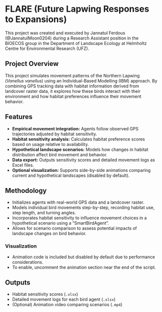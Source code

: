 # FLARE (Future Lapwing Responses to Expansions)
This project was created and executed by Jannatul Ferdous (@JannatulMoon0204) during a Research Assistant position in the BIOECOS group in the Department of Landscape Ecology at Helmholtz Centre for Environmental Research (UFZ).

## Project Overview

This project simulates movement patterns of the Northern Lapwing (_Vanellus vanellus_) using an Individual-Based Modelling (IBM) approach. By combining GPS tracking data with habitat information derived from landcover raster data, it explores how these birds interact with their environment and how habitat preferences influence their movement behavior.

## Features

- **Empirical movement integration:** Agents follow observed GPS trajectories adjusted by habitat sensitivity.
- **Habitat sensitivity analysis:** Calculates habitat preference scores based on usage relative to availability.
- **Hypothetical landscape scenarios:** Models how changes in habitat distribution affect bird movement and behavior.
- **Data export:** Outputs sensitivity scores and detailed movement logs as Excel files.
- **Optional visualization:** Supports side-by-side animations comparing current and hypothetical landscapes (disabled by default).

## Methodology

- Initializes agents with real-world GPS data and a landcover raster.
- Models individual bird movements step-by-step, recording habitat use, step length, and turning angles.
- Incorporates habitat sensitivity to influence movement choices in a hypothetical scenario using a “SmartBirdAgent”.
- Allows for scenario comparison to assess potential impacts of landscape changes on bird behavior.

### Visualization

- Animation code is included but disabled by default due to performance considerations.
- To enable, uncomment the animation section near the end of the script.

## Outputs

- Habitat sensitivity scores (`.xlsx`)
- Detailed movement logs for each bird agent (`.xlsx`)
- (Optional) Animation video comparing scenarios (`.mp4`)
